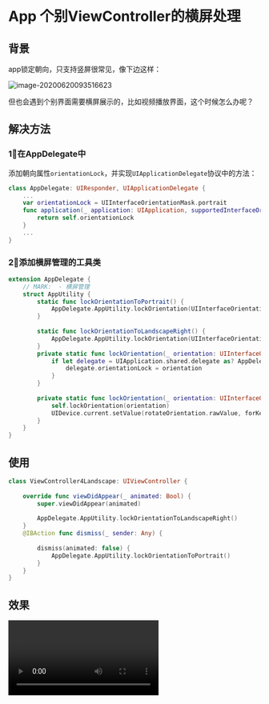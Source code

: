 # App 个别ViewController的横屏处理

## 背景

app锁定朝向，只支持竖屏很常见，像下边这样：

![image-20200620093516623](https://tva1.sinaimg.cn/large/007S8ZIlly1gfyi5yeglnj30zk0hltfw.jpg)

但也会遇到个别界面需要横屏展示的，比如视频播放界面，这个时候怎么办呢？

## 解决方法

### 1⃣️在AppDelegate中

添加朝向属性`orientationLock`，并实现`UIApplicationDelegate`协议中的方法：

```swift
class AppDelegate: UIResponder, UIApplicationDelegate {
    ...
    var orientationLock = UIInterfaceOrientationMask.portrait
    func application(_ application: UIApplication, supportedInterfaceOrientationsFor window: UIWindow?) -> UIInterfaceOrientationMask {
        return self.orientationLock
    }
    ...
}
```

### 2⃣️添加横屏管理的工具类

```swift
extension AppDelegate {
    // MARK:  - 横屏管理
    struct AppUtility {
        static func lockOrientationToPortrait() {
            AppDelegate.AppUtility.lockOrientation(UIInterfaceOrientationMask.portrait, andRotateTo: UIInterfaceOrientation.portrait)
        }
        
        static func lockOrientationToLandscapeRight() {
            AppDelegate.AppUtility.lockOrientation(UIInterfaceOrientationMask.landscapeRight, andRotateTo: UIInterfaceOrientation.landscapeRight)
        }
        private static func lockOrientation(_ orientation: UIInterfaceOrientationMask) {
            if let delegate = UIApplication.shared.delegate as? AppDelegate {
                delegate.orientationLock = orientation
            }
        }
        
        private static func lockOrientation(_ orientation: UIInterfaceOrientationMask, andRotateTo rotateOrientation:UIInterfaceOrientation) {
            self.lockOrientation(orientation)
            UIDevice.current.setValue(rotateOrientation.rawValue, forKey: "orientation")
        }
    }
}
```

## 使用

```swift
class ViewController4Landscape: UIViewController {
    
    override func viewDidAppear(_ animated: Bool) {
        super.viewDidAppear(animated)
        
        AppDelegate.AppUtility.lockOrientationToLandscapeRight()
    }
    @IBAction func dismiss(_ sender: Any) {
        
        dismiss(animated: false) {
            AppDelegate.AppUtility.lockOrientationToPortrait()
        }
    }
}
```



## 效果

<video src="assets/Screen Recording 2020-06-20 at 9.52.45 AM.mov"></video>

